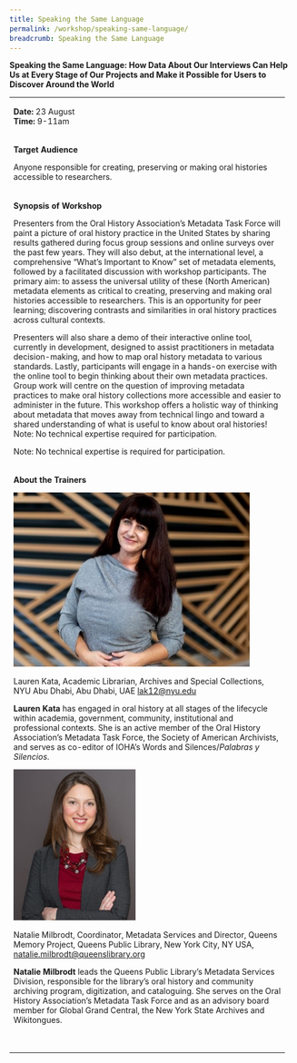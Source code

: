 ```yaml
---
title: Speaking the Same Language
permalink: /workshop/speaking-same-language/
breadcrumb: Speaking the Same Language
---
```

**Speaking the Same Language: How Data About Our Interviews Can Help Us at Every Stage of Our Projects and Make it Possible for Users to Discover Around the World**
<table>
<tbody>

<tr>
<td width="471">
<p><strong>Date: </strong>23 August
<br><strong>Time: </strong>9-11am
<tr>
<td width="471">
<p><strong>Target Audience</strong></p>
<p>Anyone responsible for creating, preserving or making oral histories accessible to researchers.</p>
</td>
</tr>
<tr>
<td width="471">
<p><strong>Synopsis of Workshop</strong></p>
<p>Presenters from the Oral History Association’s Metadata Task Force will paint a picture of oral history practice in the United States by sharing results gathered during focus group sessions and online surveys over the past few years. They will also debut, at the international level, a comprehensive “What’s Important to Know” set of metadata elements, followed by a facilitated discussion with workshop participants. The primary aim: to assess the universal utility of these (North American) metadata elements as critical to creating, preserving and making oral histories accessible to researchers. This is an opportunity for peer learning; discovering contrasts and similarities in oral history practices across cultural contexts. 
	
Presenters will also share a demo of their interactive online tool, currently in development, designed to assist practitioners in metadata decision-making, and how to map oral history metadata to various standards. Lastly, participants will engage in a hands-on exercise with the online tool to begin thinking about their own metadata practices. Group work will centre on the question of improving metadata practices to make oral history collections more accessible and easier to administer in the future. This workshop offers a holistic way of thinking about metadata that moves away from technical lingo and toward a shared understanding of what is useful to know about oral histories! Note: No technical expertise required for participation. </p>
	<p> Note: No technical expertise is required for participation. 

<tr>
<td width="471">
<p><strong>About the Trainers</strong></p>
<img src="/images/lauren.jpg" alt="Lauren Kata" style="width:416px;" />
<p>Lauren Kata, Academic Librarian, Archives and Special Collections, NYU Abu Dhabi, Abu Dhabi, UAE <a href="mailto:lak12@nyu.edu">lak12@nyu.edu</a></p>
<p><strong>Lauren Kata</strong> has engaged in oral history at all stages of the lifecycle within academia, government, community, institutional and professional contexts. She is an active member of the Oral History Association’s Metadata Task Force, the Society of American Archivists, and serves as co-editor of IOHA’s Words and Silences/<em>Palabras y Silencios</em>.

</p>
	<p>
<img src="/images/natalie.jpg" alt="Natalie Milbrodt" style="width:215px;" />
<p>Natalie Milbrodt, Coordinator, Metadata Services and Director, Queens Memory Project, Queens Public Library, New York City, NY USA, <a href="mailto:natalie.milbrodt@queenslibrary.org">natalie.milbrodt@queenslibrary.org</a></p>
<p><strong>Natalie Milbrodt</strong> leads the Queens Public Library’s Metadata Services Division, responsible for the library’s oral history and community archiving program, digitization, and cataloguing. She serves on the Oral History Association’s Metadata Task Force and as an advisory board member for Global Grand Central, the New York State Archives and Wikitongues.</p>
<p>&nbsp;</p>